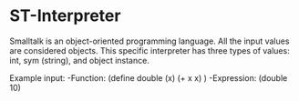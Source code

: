 # ST-Interpreter
Smalltalk is an object-oriented programming language. All the input values are considered objects. This specific interpreter has three types of values: int, sym (string), and object instance. 

Example input:
  -Function: (define double (x) (+ x x) )
  -Expression: (double 10)
